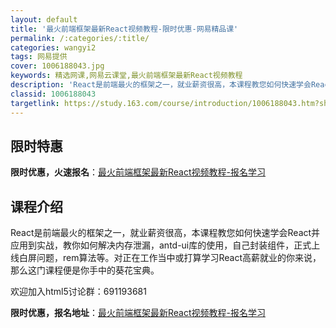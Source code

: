 ```yaml
---
layout: default
title: '最火前端框架最新React视频教程-限时优惠-网易精品课'
permalink: /:categories/:title/
categories: wangyi2
tags: 网易提供
cover: 1006188043.jpg
keywords: 精选网课,网易云课堂,最火前端框架最新React视频教程
description: 'React是前端最火的框架之一，就业薪资很高，本课程教您如何快速学会React并应用到实战，教你如何解决内存泄漏，ant'
classid: 1006188043
targetlink: https://study.163.com/course/introduction/1006188043.htm?share=1&shareId=1025206652&utm_campaign=share&utm_medium=iphoneShare&utm_source=&utm_u=1025206652
---
```


## 限时特惠

**限时优惠，火速报名**：[最火前端框架最新React视频教程-报名学习](https://study.163.com/course/introduction/1006188043.htm?share=1&shareId=1025206652&utm_campaign=share&utm_medium=iphoneShare&utm_source=&utm_u=1025206652)

## 课程介绍

React是前端最火的框架之一，就业薪资很高，本课程教您如何快速学会React并应用到实战，教你如何解决内存泄漏，antd-ui库的使用，自己封装组件，正式上线白屏问题，rem算法等。对正在工作当中或打算学习React高薪就业的你来说，那么这门课程便是你手中的葵花宝典。

欢迎加入html5讨论群：691193681

**限时优惠，报名地址**：[最火前端框架最新React视频教程-报名学习](https://study.163.com/course/introduction/1006188043.htm?share=1&shareId=1025206652&utm_campaign=share&utm_medium=iphoneShare&utm_source=&utm_u=1025206652)

